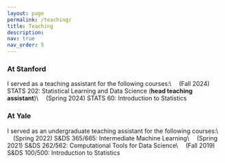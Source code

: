 ```yaml
---
layout: page
permalink: /teaching/
title: Teaching
description:
nav: true
nav_order: 5
---
```

### At Stanford
I served as a teaching assistant for the following courses:\\
&emsp;(Fall 2024) STATS 202: Statistical Learning and Data Science (**head teaching assistant**)\\
&emsp;(Spring 2024) STATS 60: Introduction to Statistics

### At Yale
I served as an undergraduate teaching assistant for the following courses:\\
&emsp;(Spring 2022) S&DS 365/665: Intermediate Machine Learning\\
&emsp;(Spring 2021) S&DS 262/562: Computational Tools for Data Science\\
&emsp;(Fall 2019) S&DS 100/500: Introduction to Statistics